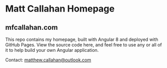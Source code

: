 # Matt Callahan Homepage

## mfcallahan.com

This repo contains my homepage, built with Angular 8 and deployed with GitHub Pages. View the source code here, and feel free to use any or all of it to help build your own Angular application.

Contact: matthew.callahan@outlook.com
